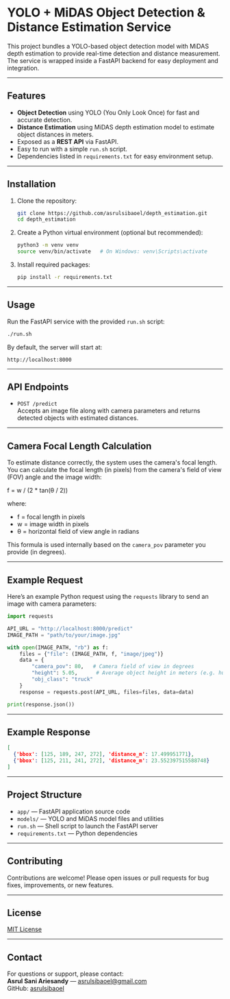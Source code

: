 # YOLO + MiDAS Object Detection & Distance Estimation Service

This project bundles a YOLO-based object detection model with MiDAS depth estimation to provide real-time detection and distance measurement. The service is wrapped inside a FastAPI backend for easy deployment and integration.

---

## Features

- **Object Detection** using YOLO (You Only Look Once) for fast and accurate detection.
- **Distance Estimation** using MiDAS depth estimation model to estimate object distances in meters.
- Exposed as a **REST API** via FastAPI.
- Easy to run with a simple `run.sh` script.
- Dependencies listed in `requirements.txt` for easy environment setup.

---

## Installation

1. Clone the repository:

   ```bash
   git clone https://github.com/asrulsibaoel/depth_estimation.git
   cd depth_estimation
   ```

2. Create a Python virtual environment (optional but recommended):

   ```bash
   python3 -m venv venv
   source venv/bin/activate   # On Windows: venv\Scripts\activate
   ```

3. Install required packages:

   ```bash
   pip install -r requirements.txt
   ```

---

## Usage

Run the FastAPI service with the provided `run.sh` script:

```bash
./run.sh
```

By default, the server will start at:

```
http://localhost:8000
```

---

## API Endpoints

- `POST /predict`  
  Accepts an image file along with camera parameters and returns detected objects with estimated distances.

---

## Camera Focal Length Calculation

To estimate distance correctly, the system uses the camera's focal length. You can calculate the focal length (in pixels) from the camera's field of view (FOV) angle and the image width:

f = w / (2 * tan(θ / 2))  

where:  
- f = focal length in pixels  
- w = image width in pixels  
- θ = horizontal field of view angle in radians  

This formula is used internally based on the `camera_pov` parameter you provide (in degrees).

---

## Example Request

Here’s an example Python request using the `requests` library to send an image with camera parameters:

```python
import requests

API_URL = "http://localhost:8000/predict"
IMAGE_PATH = "path/to/your/image.jpg"

with open(IMAGE_PATH, "rb") as f:
    files = {"file": (IMAGE_PATH, f, "image/jpeg")}
    data = {
        "camera_pov": 80,   # Camera field of view in degrees
        "height": 5.05,      # Average object height in meters (e.g. human height)
        "obj_class": "truck"
    }
    response = requests.post(API_URL, files=files, data=data)

print(response.json())
```

---

## Example Response

```json
[
  {'bbox': [125, 189, 247, 272], 'distance_m': 17.499951771},
  {'bbox': [125, 211, 241, 272], 'distance_m': 23.552397515588748}
]
```

---

## Project Structure

- `app/` — FastAPI application source code  
- `models/` — YOLO and MiDAS model files and utilities  
- `run.sh` — Shell script to launch the FastAPI server  
- `requirements.txt` — Python dependencies  

---

## Contributing

Contributions are welcome! Please open issues or pull requests for bug fixes, improvements, or new features.

---

## License

[MIT License](LICENSE)

---

## Contact

For questions or support, please contact:  
**Asrul Sani Ariesandy** — asrulsibaoel@gmail.com  
GitHub: [asrulsibaoel](https://github.com/asrulsibaoel)
